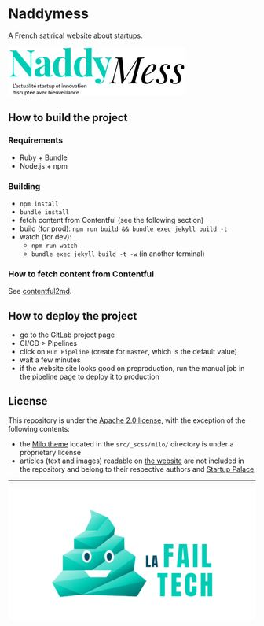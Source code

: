 # Naddymess

A French satirical website about startups.

[![](src/img/logo/naddymess.png)](https://www.naddymess.fr/)

## How to build the project

### Requirements

- Ruby + Bundle
- Node.js + npm

### Building

- `npm install`
- `bundle install`
- fetch content from Contentful (see the following section)
- build (for prod): `npm run build && bundle exec jekyll build -t`
- watch (for dev):
  - `npm run watch`
  - `bundle exec jekyll build -t -w` (in another terminal)

### How to fetch content from Contentful

See [contentful2md](https://github.com/dsferruzza/contentful2md).

## How to deploy the project

- go to the GitLab project page
- CI/CD > Pipelines
- click on `Run Pipeline` (create for `master`, which is the default value)
- wait a few minutes
- if the website site looks good on preproduction, run the manual job in the pipeline page to deploy it to production

## License

This repository is under the [Apache 2.0 license](LICENSE), with the exception of the following contents:

- the [Milo theme](https://themes.getbootstrap.com/product/milo-magazineblog-theme/) located in the `src/_scss/milo/` directory is under a proprietary license
- articles (text and images) readable on [the website](https://www.naddymess.fr) are not included in the repository and belong to their respective authors and [Startup Palace](https://www.startup-palace.com/)

---

[![](src/img/logo/failtech-white.png)]((https://www.naddymess.fr/))
